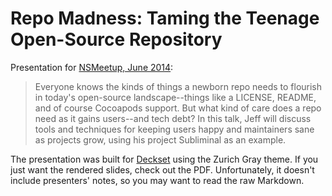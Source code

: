 
Repo Madness: Taming the Teenage Open-Source Repository
=======================================================

Presentation for [NSMeetup, June 2014](http://www.meetup.com/nsmeetup/events/183632692):

> Everyone knows the kinds of things a newborn repo needs to flourish in today's
open-source landscape--things like a LICENSE, README, and of course Cocoapods 
support. But what kind of care does a repo need as it gains users--and tech debt?
In this talk, Jeff will discuss tools and techniques for keeping users happy and
maintainers sane as projects grow, using his project Subliminal as an example.

The presentation was built for [Deckset](http://www.decksetapp.com/) using the 
Zurich Gray theme. If you just want the rendered slides, check out the PDF. 
Unfortunately, it doesn't include presenters' notes, so you may want to read the 
raw Markdown.
